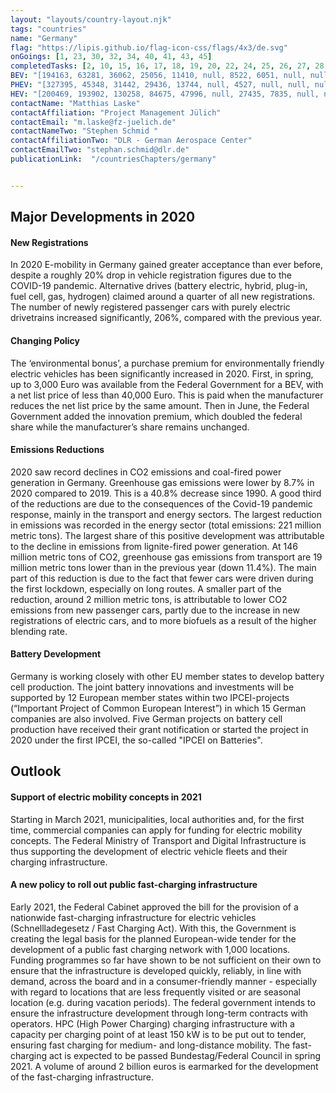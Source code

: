 ```yaml
---
layout: "layouts/country-layout.njk"
tags: "countries"
name: "Germany"
flag: "https://lipis.github.io/flag-icon-css/flags/4x3/de.svg"
onGoings: [1, 23, 30, 32, 34, 40, 41, 43, 45]
completedTasks: [2, 10, 15, 16, 17, 18, 19, 20, 22, 24, 25, 26, 27, 28, 29, 33, 36, 42]
BEV: "[194163, 63281, 36062, 25056, 11410, null, 8522, 6051, null, null, null]"
PHEV: "[327395, 45348, 31442, 29436, 13744, null, 4527, null, null, null, null]"
HEV: "[200469, 193902, 130258, 84675, 47996, null, 27435, 7835, null, null, null]"
contactName: "​Matthias Laske"
contactAffiliation: "Project Management Jülich"
contactEmail: "m.laske@fz-juelich.de"
contactNameTwo: "​​​​​​Stephen Schmid "
contactAffiliationTwo: "DLR - German Aerospace Center"
contactEmailTwo: "stephan.schmid@dlr.de"
publicationLink:  "/countriesChapters/germany"


---
```

## Major Developments in 2020
#### New Registrations   
In 2020 E-mobility in Germany gained greater acceptance than ever before, despite a roughly 20% drop in vehicle registration figures due to the COVID-19 pandemic. Alternative drives (battery electric, hybrid, plug-in, fuel cell, gas, hydrogen) claimed around a quarter of all new registrations. The number of newly registered passenger cars with purely electric drivetrains increased significantly, 206%, compared with the previous year. 
#### Changing Policy 
The ‘environmental bonus’, a purchase premium for environmentally friendly electric vehicles has been significantly increased in 2020. First, in spring, up to 3,000 Euro was available from the Federal Government for a BEV, with a net list price of less than 40,000 Euro. This is paid when the manufacturer reduces the net list price by the same amount. Then in June, the Federal Government added the innovation premium, which doubled the federal share while the manufacturer’s share remains unchanged.
#### Emissions Reductions 
2020 saw record declines in CO2 emissions and coal-fired power generation in Germany. Greenhouse gas emissions were lower by 8.7% in 2020 compared to 2019. This is a 40.8% decrease since 1990. A good third of the reductions are due to the consequences of the Covid-19 pandemic response, mainly in the transport and energy sectors. The largest reduction in emissions was recorded in the energy sector (total emissions: 221 million metric tons). The largest share of this positive development was attributable to the decline in emissions from lignite-fired power generation. At 146 million metric tons of CO2, greenhouse gas emissions from transport are 19 million metric tons lower than in the previous year (down 11.4%).  The main part of this reduction is due to the fact that fewer cars were driven during the first lockdown, especially on long routes. A smaller part of the reduction, around 2 million metric tons, is attributable to lower CO2 emissions from new passenger cars, partly due to the increase in new registrations of electric cars, and to more biofuels as a result of the higher blending rate.
#### Battery Development 
Germany is working closely with other EU member states to develop battery cell production. The joint battery innovations and investments will be supported by 12 European member states within two IPCEI-projects (“Important Project of Common European Interest”) in which 15 German companies are also involved. Five German projects on battery cell production have received their grant notification or started the project in 2020 under the first IPCEI, the so-called "IPCEI on Batteries".

## Outlook   
#### Support of electric mobility concepts in 2021  
Starting in March 2021, municipalities, local authorities and, for the first time, commercial companies can apply for funding for electric mobility concepts. The Federal Ministry of Transport and Digital Infrastructure is thus supporting the development of electric vehicle fleets and their charging infrastructure.   
#### A new policy to roll out public fast-charging infrastructure 
Early 2021, the Federal Cabinet approved the bill for the provision of a nationwide fast-charging infrastructure for electric vehicles (Schnellladegesetz / Fast Charging Act). With this, the Government is creating the legal basis for the planned European-wide tender for the development of a public fast charging network with 1,000 locations.  
Funding programmes so far have shown to be not sufficient on their own to ensure that the infrastructure is developed quickly, reliably, in line with demand, across the board and in a consumer-friendly manner - especially with regard to locations that are less frequently visited or are seasonal location (e.g. during vacation periods). The federal government intends to ensure the infrastructure development through long-term contracts with operators. HPC (High Power Charging) charging infrastructure with a capacity per charging point of at least 150 kW is to be put out to tender, ensuring fast charging for medium- and long-distance mobility. The fast-charging act is expected to be passed Bundestag/Federal Council in spring 2021. A volume of around 2 billion euros is earmarked for the development of the fast-charging infrastructure.    